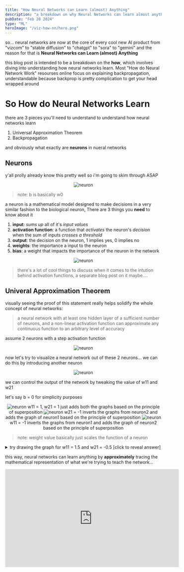 ```yaml
---
title: "How Neural Networks can Learn (almost) Anything"
description: "a breakdown on why Neural Networks can learn almost anything according to universal approximation theorem"
pubDate: "Feb 28 2024"
type: "ML"
heroImage: "/viz-how-nn/hero.png"
---
```


so... neural networks are now at the core of every cool new AI product from "vizcom" to "stable diffusion" to "chatgpt" to "sora" to "gemini" and the reason for that is **Neural Networks can Learn (almost) Anything**

this blog post is intended to be a breakdown on the **how**, which involves diving into understanding how neural networks learn. Most "How do Neural Network Work" resourses online focus on explaining backpropagation, understandable because backprop is pretty complication to get your head wrapped around

# So How do Neural Networks Learn

there are 3 pieces you'll need to understand to understand how neural networks learn

1. Universal Approximation Theorem
2. Backpropagation

and obviously what exactly are **neurons** in nueral networks

## Neurons

y'all prolly already know this pretty well so i'm going to skim through ASAP

<center>

![neuron](/viz-how-nn/nn.png)

</center>

> note: b is basically w0

a neuron is a mathematical model designed to make decisions in a very similar fashion to the biological neuron, There are 3 things you **need** to know about it

1. **input**: _sums up_ all of it's _input values_
2. **activation function**: a function that _activates_ the neuron's _decision_ when the sum of inputs _crosses a threshold_
3. **output**: the decision on the neuron, 1 implies yes, 0 implies no
4. **weights**: the importance a input to the neuron
5. **bias**: a weight that impacts the importance of the neuron in the network

<center>

![neuron](/viz-how-nn/formula.png)

</center>

> there's a lot of cool things to discuss when it comes to the intution behind activation functions, a separate blog post on it maybe....

## Univeral Approximation Theorem

visually seeing the proof of this statement really helps solidify the whole concept of neural networks:

> a neural network with at least one hidden layer of a sufficient number of neurons, and a non-linear activation function can approximate any continuous function to an arbitrary level of accuracy

assume 2 neurons with a step activation function

<center>

![neuron](/viz-how-nn/n1,n2.png)

</center>

now let's try to visualize a neural network out of these 2 neurons... we can do this by introducing another neuron

<center>

![neuron](/viz-how-nn/n1+n2.png)

</center>

we can control the output of the network by tweaking the value of w11 and w21

let's say b = 0 for simplicity purposes

<center>

![neuron](/viz-how-nn/1+1.png)
w11 = 1, w21 = 1 just adds both the graphs based on the principle of superposition
![neuron](/viz-how-nn/1-1.png)
w21 = -1 inverts the graphs from neuron2 and adds the graph of neuron1 based on the principle of superposition
![neuron](/viz-how-nn/-1+1.png)
w11 = -1 inverts the graphs from neuron1 and adds the graph of neuron2 based on the principle of superposition

</center>

> note: weight value basically just scales the function of a neuron

<details>
<summary>try drawing the graph for w11 = 1.5 and w21 = -0.5 <span class="font-bold">[click to reveal answer]</span></summary>

![neuron](/viz-how-nn/hw.png)

</details>

this way, neural networks can learn anything by **approximately** tracing the mathematical representation of what we're trying to teach the network...

<center>

<iframe width="560" height="315" src="https://www.youtube.com/embed/Ln8pV1AXAgQ?si=IW8nKLiNNn9055hw" title="YouTube video player" frameborder="0" allow="accelerometer; autoplay; clipboard-write; encrypted-media; gyroscope; picture-in-picture; web-share" allowfullscreen></iframe>

</center>
